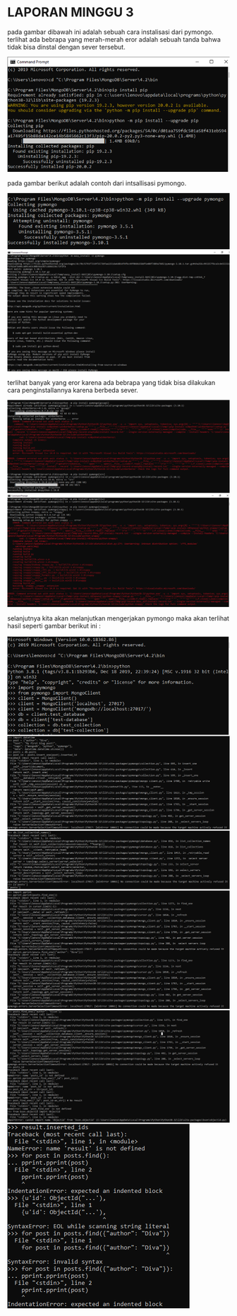# LAPORAN MINGGU 3
pada gambar dibawah ini adalah sebuah cara instalisasi dari pymongo. 
terlihat ada bebrapa yang merah-merah eror adalah sebuah tanda bahwa tidak bisa dinstal
dengan sever tersebut.

![Screenshot_1](gambar/Screenshot_1.png)

pada gambar berikut adalah contoh dari intsallisasi pymongo.

![Screenshot_2](gambar/Screenshot_2.png)
![Screenshot_3](gambar/Screenshot_3.png)


terlihat banyak yang eror karena ada bebrapa yang tidak bisa dilakukan cara penginstallannya
karena berbeda sever.

![Screenshot_4](gambar/Screenshot_4.png)
![Screenshot_5](gambar/Screenshot_5.png)

selanjutnya kita akan melanjutkan mengerjakan pymongo maka akan 
terlihat hasil seperti gambar berikut ini :

![Screenshot_6](gambar/Screenshot_6.png)
![Screenshot_7](gambar/Screenshot_7.png)
![Screenshot_8](gambar/Screenshot_8.png)
![Screenshot_9](gambar/Screenshot_9.png)
![Screenshot_10](gambar/Screenshot_10.png)
![Screenshot_11](gambar/Screenshot_11.png)